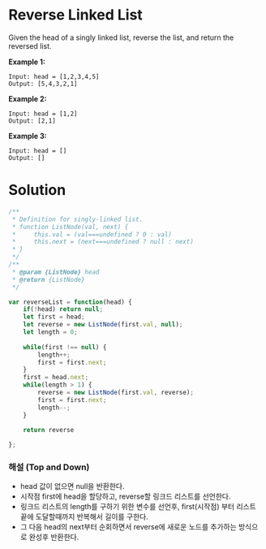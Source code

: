 # Reverse Linked List

Given the head of a singly linked list, reverse the list, and return the reversed list.

**Example 1:**

```
Input: head = [1,2,3,4,5]
Output: [5,4,3,2,1]
```

**Example 2:**

```
Input: head = [1,2]
Output: [2,1]

```

**Example 3:**

```
Input: head = []
Output: []
```

# Solution

```jsx
/**
 * Definition for singly-linked list.
 * function ListNode(val, next) {
 *     this.val = (val===undefined ? 0 : val)
 *     this.next = (next===undefined ? null : next)
 * }
 */
/**
 * @param {ListNode} head
 * @return {ListNode}
 */

var reverseList = function(head) {
    if(!head) return null;
    let first = head;
    let reverse = new ListNode(first.val, null);
    let length = 0;
    
    while(first !== null) {
        length++;
        first = first.next;
    }
    first = head.next;
    while(length > 1) {
        reverse = new ListNode(first.val, reverse);
        first = first.next;
        length--;
    }
    
    return reverse

};
```

### 해설 (Top and Down)

- head 값이 없으면 null을 반환한다.
- 시작점 first에 head을 할당하고, reverse할 링크드 리스트를 선언한다.
- 링크드 리스트의 length를 구하기 위한 변수를 선언후, first(시작점) 부터 리스트 끝에 도달할때까지 반복해서 길이를 구한다.
- 그 다음 head의 next부터 순회하면서 reverse에 새로운 노드를 추가하는 방식으로 완성후 반환한다.